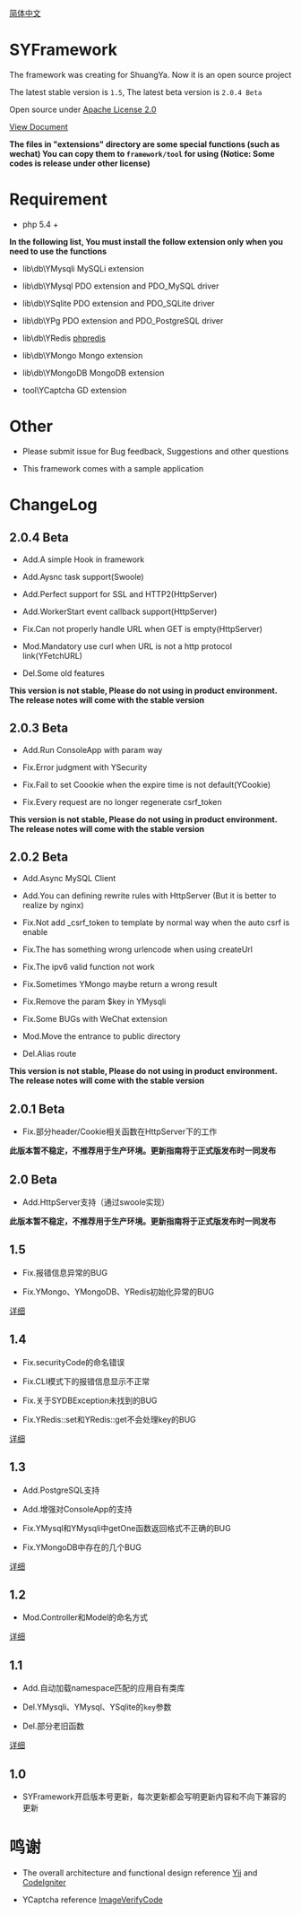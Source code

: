 [简体中文](README.md)

# SYFramework

The framework was creating for ShuangYa. Now it is an open source project

The latest stable version is `1.5`, The latest beta version is `2.0.4 Beta`

Open source under [Apache License 2.0](http://opensource.org/licenses/Apache-2.0)

[View Document](http://framework.sylibs.com)

**The files in "extensions" directory are some special functions (such as wechat) You can copy them to `framework/tool` for using (Notice: Some codes is release under other license)**

# Requirement

* php 5.4 +

**In the following list, You must install the follow extension only when you need to use the functions**

* lib\db\YMysqli MySQLi extension

* lib\db\YMysql PDO extension and PDO_MySQL driver

* lib\db\YSqlite PDO extension and PDO_SQLite driver

* lib\db\YPg PDO extension and PDO_PostgreSQL driver

* lib\db\YRedis [phpredis](https://github.com/phpredis/phpredis)

* lib\db\YMongo Mongo extension

* lib\db\YMongoDB MongoDB extension

* tool\YCaptcha GD extension

# Other

* Please submit issue for Bug feedback, Suggestions and other questions

* This framework comes with a sample application 

# ChangeLog

## 2.0.4 Beta

* Add.A simple Hook in framework

* Add.Aysnc task support(Swoole)

* Add.Perfect support for SSL and HTTP2(HttpServer)

* Add.WorkerStart event callback support(HttpServer)

* Fix.Can not properly handle URL when GET is empty(HttpServer)

* Mod.Mandatory use curl when URL is not a http protocol link(YFetchURL)

* Del.Some old features

**This version is not stable, Please do not using in product environment. The release notes will come with the stable version**

## 2.0.3 Beta

* Add.Run ConsoleApp with param way

* Fix.Error judgment with YSecurity

* Fix.Fail to set Coookie when the expire time is not default(YCookie)

* Fix.Every request are no longer regenerate csrf_token

**This version is not stable, Please do not using in product environment. The release notes will come with the stable version**

## 2.0.2 Beta

* Add.Async MySQL Client

* Add.You can defining rewrite rules with HttpServer (But it is better to realize by nginx)

* Fix.Not add _csrf_token to template by normal way when the auto csrf is enable

* Fix.The has something wrong urlencode when using createUrl

* Fix.The ipv6 valid function not work

* Fix.Sometimes YMongo maybe return a wrong result

* Fix.Remove the param $key in YMysqli

* Fix.Some BUGs with WeChat extension

* Mod.Move the entrance to public directory

* Del.Alias route

**This version is not stable, Please do not using in product environment. The release notes will come with the stable version**

## 2.0.1 Beta

* Fix.部分header/Cookie相关函数在HttpServer下的工作

**此版本暂不稳定，不推荐用于生产环境。更新指南将于正式版发布时一同发布**

## 2.0 Beta

* Add.HttpServer支持（通过swoole实现）

**此版本暂不稳定，不推荐用于生产环境。更新指南将于正式版发布时一同发布**

## 1.5

* Fix.报错信息异常的BUG

* Fix.YMongo、YMongoDB、YRedis初始化异常的BUG

[详细](update1.md#1-5)

## 1.4

* Fix.securityCode的命名错误

* Fix.CLI模式下的报错信息显示不正常

* Fix.关于SYDBException未找到的BUG

* Fix.YRedis::set和YRedis::get不会处理key的BUG

[详细](update1.md#1-4)

## 1.3

* Add.PostgreSQL支持

* Add.增强对ConsoleApp的支持

* Fix.YMysql和YMysqli中getOne函数返回格式不正确的BUG

* Fix.YMongoDB中存在的几个BUG

[详细](update1.md#1-3)

## 1.2

* Mod.Controller和Model的命名方式

[详细](update1.md#1-2)

## 1.1

* Add.自动加载namespace匹配的应用自有类库

* Del.YMysqli、YMysql、YSqlite的`key`参数

* Del.部分老旧函数

[详细](update1.md#1-1)

## 1.0

* SYFramework开启版本号更新，每次更新都会写明更新内容和不向下兼容的更新

# 鸣谢

* The overall architecture and functional design reference [Yii](http://www.yiiframework.com/) and [CodeIgniter](http://codeigniter.com)

* YCaptcha reference [ImageVerifyCode](https://git.oschina.net/reevy/ImageVerifyCode)